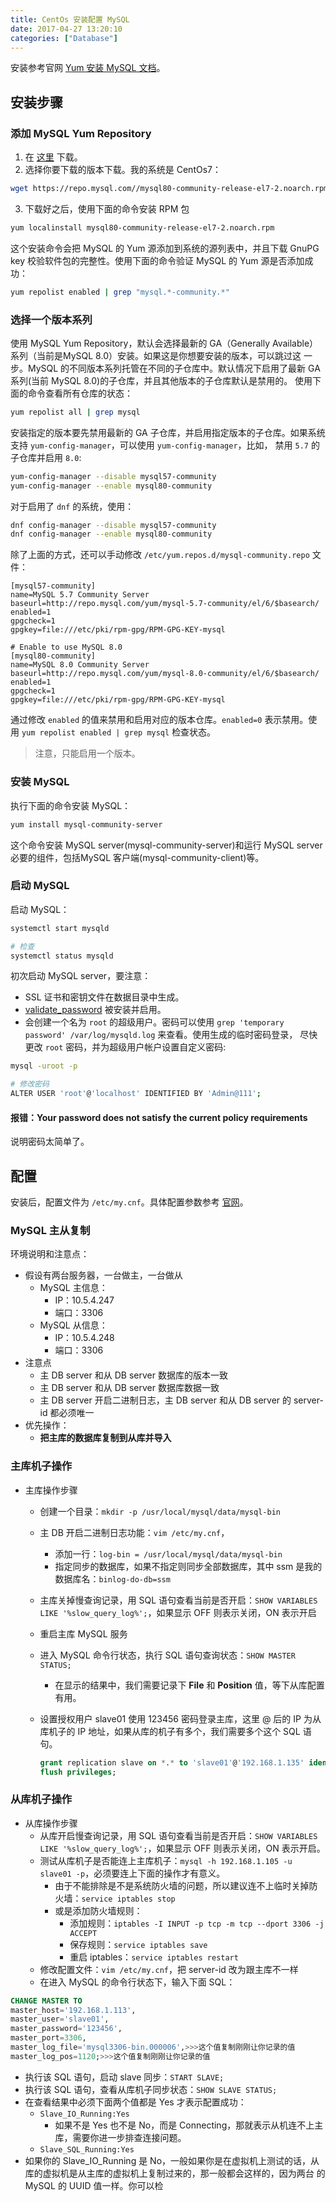 ```yaml
---
title: CentOs 安装配置 MySQL
date: 2017-04-27 13:20:10
categories: ["Database"]
---
```


安装参考官网 [Yum 安装 MySQL 文档](https://dev.mysql.com/doc/refman/8.0/en/linux-installation-yum-repo.html)。

<!-- more -->

## 安装步骤

### 添加 MySQL Yum Repository

1. 在 [这里](https://dev.mysql.com/downloads/repo/yum/) 下载。
2. 选择你要下载的版本下载。我的系统是 CentOs7：

```sh
wget https://repo.mysql.com//mysql80-community-release-el7-2.noarch.rpm
```

3. 下载好之后，使用下面的命令安装 RPM 包

```sh
yum localinstall mysql80-community-release-el7-2.noarch.rpm
```

这个安装命令会把 MySQL 的 Yum 源添加到系统的源列表中，并且下载 GnuPG key 校验软件包的完整性。使用下面的命令验证 MySQL 的 Yum 源是否添加成功：

```sh
yum repolist enabled | grep "mysql.*-community.*"
```

### 选择一个版本系列

使用 MySQL Yum Repository，默认会选择最新的 GA（Generally Available）系列（当前是MySQL 8.0）安装。如果这是你想要安装的版本，可以跳过这
一步。MySQL 的不同版本系列托管在不同的子仓库中。默认情况下启用了最新 GA 系列(当前 MySQL 8.0)的子仓库，并且其他版本的子仓库默认是禁用的。
使用下面的命令查看所有仓库的状态：

```sh
yum repolist all | grep mysql
```

安装指定的版本要先禁用最新的 GA 子仓库，并启用指定版本的子仓库。如果系统支持 `yum-config-manager`，可以使用 `yum-config-manager`，比如，
禁用 `5.7` 的子仓库并启用 `8.0`:

```sh
yum-config-manager --disable mysql57-community
yum-config-manager --enable mysql80-community
```

对于启用了 `dnf` 的系统，使用：

```sh
dnf config-manager --disable mysql57-community
dnf config-manager --enable mysql80-community
```

除了上面的方式，还可以手动修改 `/etc/yum.repos.d/mysql-community.repo` 文件：

```
[mysql57-community]
name=MySQL 5.7 Community Server
baseurl=http://repo.mysql.com/yum/mysql-5.7-community/el/6/$basearch/
enabled=1
gpgcheck=1
gpgkey=file:///etc/pki/rpm-gpg/RPM-GPG-KEY-mysql

# Enable to use MySQL 8.0
[mysql80-community]
name=MySQL 8.0 Community Server
baseurl=http://repo.mysql.com/yum/mysql-8.0-community/el/6/$basearch/
enabled=1
gpgcheck=1
gpgkey=file:///etc/pki/rpm-gpg/RPM-GPG-KEY-mysql
```

通过修改 `enabled` 的值来禁用和启用对应的版本仓库。`enabled=0` 表示禁用。使用 `yum repolist enabled | grep mysql` 检查状态。

> 注意，只能启用一个版本。

### 安装 MySQL

执行下面的命令安装 MySQL：

```sh
yum install mysql-community-server
```

这个命令安装 MySQL server(mysql-community-server)和运行 MySQL server 必要的组件，包括MySQL 客户端(mysql-community-client)等。

### 启动 MySQL

启动 MySQL：

```sh
systemctl start mysqld

# 检查
systemctl status mysqld
```

初次启动 MySQL server，要注意：

- SSL 证书和密钥文件在数据目录中生成。
- [validate_password](https://dev.mysql.com/doc/refman/8.0/en/validate-password.html) 被安装并启用。
- 会创建一个名为 `root` 的超级用户。密码可以使用 `grep 'temporary password' /var/log/mysqld.log` 来查看。使用生成的临时密码登录，
尽快更改 `root` 密码，并为超级用户帐户设置自定义密码:

```sh
mysql -uroot -p

# 修改密码
ALTER USER 'root'@'localhost' IDENTIFIED BY 'Admin@111';
```

#### 报错：Your password does not satisfy the current policy requirements

说明密码太简单了。

## 配置

安装后，配置文件为 `/etc/my.cnf`。具体配置参数参考 [官网](https://dev.mysql.com/doc/refman/8.0/en/server-option-variable-reference.html)。

### MySQL 主从复制

环境说明和注意点：

- 假设有两台服务器，一台做主，一台做从
  - MySQL 主信息：
    - IP：10.5.4.247
    - 端口：3306
  - MySQL 从信息：
    - IP：10.5.4.248
    - 端口：3306
- 注意点
  - 主 DB server 和从 DB server 数据库的版本一致
  - 主 DB server 和从 DB server 数据库数据一致
  - 主 DB server 开启二进制日志，主 DB server 和从 DB server 的 server-id 都必须唯一
- 优先操作：
  - **把主库的数据库复制到从库并导入**

### 主库机子操作

- 主库操作步骤
  - 创建一个目录：`mkdir -p /usr/local/mysql/data/mysql-bin`
  - 主 DB 开启二进制日志功能：`vim /etc/my.cnf`，
    - 添加一行：`log-bin = /usr/local/mysql/data/mysql-bin`
    - 指定同步的数据库，如果不指定则同步全部数据库，其中 ssm 是我的数据库名：`binlog-do-db=ssm`
  - 主库关掉慢查询记录，用 SQL 语句查看当前是否开启：`SHOW VARIABLES LIKE '%slow_query_log%';`，如果显示 OFF 则表示关闭，ON 表示开启
  - 重启主库 MySQL 服务
  - 进入 MySQL 命令行状态，执行 SQL 语句查询状态：`SHOW MASTER STATUS;`
    - 在显示的结果中，我们需要记录下 **File** 和 **Position** 值，等下从库配置有用。
  - 设置授权用户 slave01 使用 123456 密码登录主库，这里 @ 后的 IP 为从库机子的 IP 地址，如果从库的机子有多个，我们需要多个这个 SQL 语句。

    ``` SQL
    grant replication slave on *.* to 'slave01'@'192.168.1.135' identified by '123456';
    flush privileges;
    ```

### 从库机子操作

- 从库操作步骤
  - 从库开启慢查询记录，用 SQL 语句查看当前是否开启：`SHOW VARIABLES LIKE '%slow_query_log%';`，如果显示 OFF 则表示关闭，ON 表示开启。
  - 测试从库机子是否能连上主库机子：`mysql -h 192.168.1.105 -u slave01 -p`，必须要连上下面的操作才有意义。
    - 由于不能排除是不是系统防火墙的问题，所以建议连不上临时关掉防火墙：`service iptables stop`
    - 或是添加防火墙规则：
      - 添加规则：`iptables -I INPUT -p tcp -m tcp --dport 3306 -j ACCEPT`
      - 保存规则：`service iptables save`
      - 重启 iptables：`service iptables restart`
  - 修改配置文件：`vim /etc/my.cnf`，把 server-id 改为跟主库不一样
  - 在进入 MySQL 的命令行状态下，输入下面 SQL：

 ``` SQL
 CHANGE MASTER TO
 master_host='192.168.1.113',
 master_user='slave01',
 master_password='123456',
 master_port=3306,
 master_log_file='mysql3306-bin.000006',>>>这个值复制刚刚让你记录的值
 master_log_pos=1120;>>>这个值复制刚刚让你记录的值
 ```

- 执行该 SQL 语句，启动 slave 同步：`START SLAVE;`
- 执行该 SQL 语句，查看从库机子同步状态：`SHOW SLAVE STATUS;`
- 在查看结果中必须下面两个值都是 Yes 才表示配置成功：
  - `Slave_IO_Running:Yes`
    - 如果不是 Yes 也不是 No，而是 Connecting，那就表示从机连不上主库，需要你进一步排查连接问题。
  - `Slave_SQL_Running:Yes`
- 如果你的 Slave_IO_Running 是 No，一般如果你是在虚拟机上测试的话，从库的虚拟机是从主库的虚拟机上复制过来的，那一般都会这样的，因为两台
的 MySQL 的 UUID 值一样。你可以检
